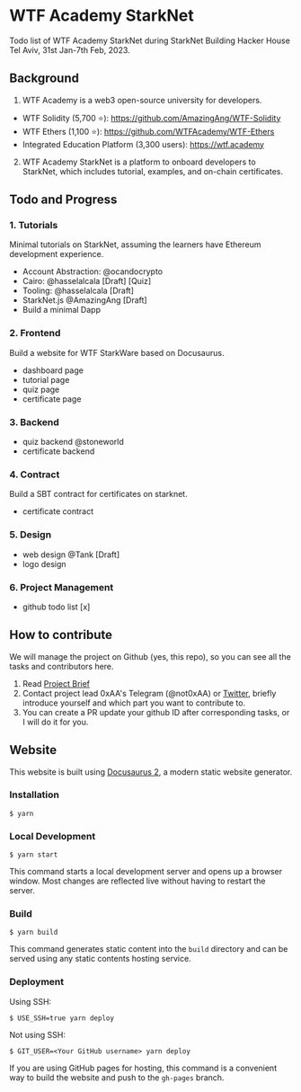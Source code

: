 # WTF Academy StarkNet
Todo list of WTF Academy StarkNet during StarkNet Building Hacker House Tel Aviv, 31st Jan-7th Feb, 2023.

## Background
1. WTF Academy is a web3 open-source university for developers.
  - WTF Solidity (5,700 ⭐): https://github.com/AmazingAng/WTF-Solidity
  - WTF Ethers (1,100 ⭐): https://github.com/WTFAcademy/WTF-Ethers
  - Integrated Education Platform (3,300 users): https://wtf.academy
  
2. WTF Academy StarkNet is a platform to onboard developers to StarkNet, which includes tutorial, examples, and on-chain certificates.

## Todo and Progress

### 1. Tutorials
Minimal tutorials on StarkNet, assuming the learners have Ethereum development experience.
- Account Abstraction: @ocandocrypto
- Cairo: @hasselalcala [Draft] [Quiz]
- Tooling: @hasselalcala [Draft]
- StarkNet.js @AmazingAng [Draft]
- Build a minimal Dapp
  
### 2. Frontend

Build a website for WTF StarkWare based on Docusaurus.
  - dashboard page
  - tutorial page
  - quiz page
  - certificate page

### 3. Backend
  - quiz backend @stoneworld
  - certificate backend

### 4. Contract 
Build a SBT contract for certificates on starknet.
  - certificate contract

### 5. Design
  - web design @Tank [Draft]
  - logo design
  
### 6. Project Management
  - github todo list [x]
  
## How to contribute

We will manage the project on Github (yes, this repo), so you can see all the tasks and contributors here.

1. Read [Project Brief](https://onlydust.notion.site/WTF-Academy-StarkNet-cec45bfe02694dbc895eb42e8f3f1c31)
2. Contact project lead 0xAA's Telegram (@not0xAA) or [Twitter](https://twitter.com/0xAA_Science), briefly introduce yourself and which part you want to contribute to.
3. You can create a PR update your github ID after corresponding tasks, or I will do it for you.

## Website

This website is built using [Docusaurus 2](https://docusaurus.io/), a modern static website generator.

### Installation

```
$ yarn
```

### Local Development

```
$ yarn start
```

This command starts a local development server and opens up a browser window. Most changes are reflected live without having to restart the server.

### Build

```
$ yarn build
```

This command generates static content into the `build` directory and can be served using any static contents hosting service.

### Deployment

Using SSH:

```
$ USE_SSH=true yarn deploy
```

Not using SSH:

```
$ GIT_USER=<Your GitHub username> yarn deploy
```

If you are using GitHub pages for hosting, this command is a convenient way to build the website and push to the `gh-pages` branch.
